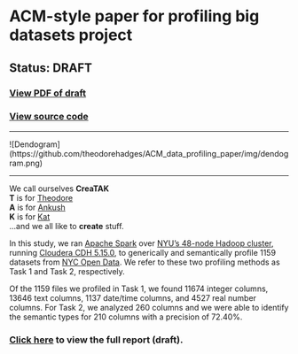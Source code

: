 # ACM-style paper for profiling big datasets project

## Status: DRAFT

### [View PDF of draft](https://github.com/theodorehadges/ACM_data_profiling_paper/blob/master/project_files/generic_and_semantic_profiling_of_big_datasets.pdf)

### [View source code](https://github.com/theodorehadges/big_data_course_project)

<hr>
![Dendogram](https://github.com/theodorehadges/ACM_data_profiling_paper/img/dendogram.png)
<hr>


We call ourselves **CreaTAK**  
**T** is for [Theodore](https://github.com/theodorehadges)  
**A** is for [Ankush](https://github.com/ankushjain2001)  
**K** is for [Kat](https://github.com/ruinanzhang)  
...and we all like to **create** stuff.


In this study, we ran [Apache Spark](https://spark.apache.org/) over [NYU’s 48-node Hadoop cluster](https://wikis.nyu.edu/display/NYUHPC/Clusters+-+Dumbo), running [Cloudera CDH 5.15.0](https://www.cloudera.com/products/open-source/apache-hadoop/key-cdh-components.html), to generically and semantically profile 1159 datasets from [NYC Open Data](https://opendata.cityofnewyork.us/). We refer to these two profiling methods as Task 1 and Task 2, respectively.

Of the 1159 files we profiled in Task 1, we found 11674 integer columns, 13646 text
columns, 1137 date/time columns, and 4527 real number columns. For Task 2, we
analyzed 260 columns and we were able to identify the semantic types for 210 columns
with a precision of 72.40%.

### [Click here](https://github.com/theodorehadges/ACM_data_profiling_paper/blob/master/project_files/generic_and_semantic_profiling_of_big_datasets.pdf) to view the full report (draft).


